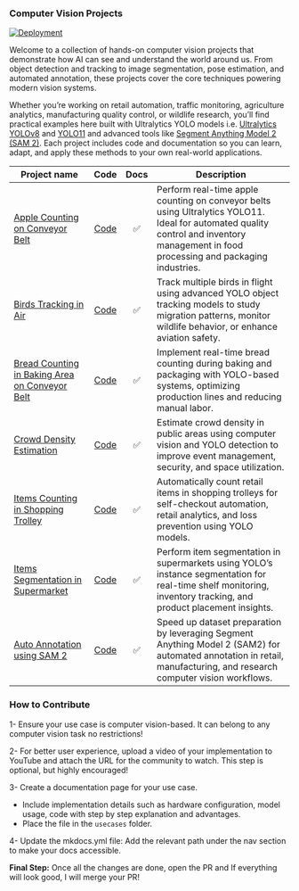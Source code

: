 ### Computer Vision Projects

[![Deployment](https://github.com/RizwanMunawar/visionusecases/actions/workflows/deploy.yml/badge.svg)](https://github.com/RizwanMunawar/visionusecases/actions/workflows/deploy.yml)

Welcome to a collection of hands-on computer vision projects that demonstrate how AI can see and understand the world around us. From object detection and tracking to image segmentation, pose estimation, and automated annotation, these projects cover the core techniques powering modern vision systems.

Whether you’re working on retail automation, traffic monitoring, agriculture analytics, manufacturing quality control, or wildlife research, you’ll find practical examples here built with Ultralytics YOLO models i.e. [Ultralytics YOLOv8](https://docs.ultralytics.com/models/yolov8/) and [YOLO11](https://docs.ultralytics.com/models/yolo11/) and advanced tools like [Segment Anything Model 2 (SAM 2)](https://docs.ultralytics.com/models/sam-2/). Each project includes code and documentation so you can learn, adapt, and apply these methods to your own real-world applications.

| Project name                                                                                                                                |                     Code                     | Docs | Description                                                                                                                                                                            |
|---------------------------------------------------------------------------------------------------------------------------------------------|:--------------------------------------------:|:----:|----------------------------------------------------------------------------------------------------------------------------------------------------------------------------------------|
| [Apple Counting on Conveyor Belt](https://github.com/RizwanMunawar/visionusecases/blob/main/docs/usecases/apple-counting.md)                |      [Code](usecases/apple-counting.md)      |  ✅   | Perform real-time apple counting on conveyor belts using Ultralytics YOLO11. Ideal for automated quality control and inventory management in food processing and packaging industries. |
| [Birds Tracking in Air](https://github.com/RizwanMunawar/visionusecases/blob/main/docs/usecases/bird-tracking.md)                           |      [Code](usecases/bird-tracking.md)       |  ✅   | Track multiple birds in flight using advanced YOLO object tracking models to study migration patterns, monitor wildlife behavior, or enhance aviation safety.                          |
| [Bread Counting in Baking Area on Conveyor Belt](https://github.com/RizwanMunawar/visionusecases/blob/main/docs/usecases/bread-counting.md) |      [Code](usecases/bread-counting.md)      |  ✅   | Implement real-time bread counting during baking and packaging with YOLO-based systems, optimizing production lines and reducing manual labor.                                         |
| [Crowd Density Estimation](https://github.com/RizwanMunawar/visionusecases/blob/main/docs/usecases/crowd-density-estimation.md)             | [Code](usecases/crowd-density-estimation.md) |  ✅   | Estimate crowd density in public areas using computer vision and YOLO detection to improve event management, security, and space utilization.                                          |
| [Items Counting in Shopping Trolley](https://github.com/RizwanMunawar/visionusecases/blob/main/docs/usecases/items-counting.md)             |      [Code](usecases/items-counting.md)      |  ✅   | Automatically count retail items in shopping trolleys for self-checkout automation, retail analytics, and loss prevention using YOLO models.                                           |
| [Items Segmentation in Supermarket](https://github.com/RizwanMunawar/visionusecases/blob/main/docs/usecases/items-segmentation.md)          |    [Code](usecases/items-segmentation.md)    |  ✅   | Perform item segmentation in supermarkets using YOLO’s instance segmentation for real-time shelf monitoring, inventory tracking, and product placement insights.                       |
| [Auto Annotation using SAM 2](https://github.com/RizwanMunawar/visionusecases/blob/main/docs/usecases/sam2-auto-annotation.md)              |   [Code](usecases/sam2-auto-annotation.md)   |  ✅   | Speed up dataset preparation by leveraging Segment Anything Model 2 (SAM2) for automated annotation in retail, manufacturing, and research computer vision workflows.                  |

### How to Contribute

1- Ensure your use case is computer vision-based. It can belong to any computer vision task no restrictions!

2- For better user experience, upload a video of your implementation to YouTube and attach the URL for the community to watch. This step is optional, but highly encouraged!

3- Create a documentation page for your use case.
- Include implementation details such as hardware configuration, model usage, code with step by step explanation and advantages.
- Place the file in the `usecases` folder.

4- Update the mkdocs.yml file: Add the relevant path under the nav section to make your docs accessible.

**Final Step:** Once all the changes are done, open the PR and If everything will look good, I will merge your PR!
